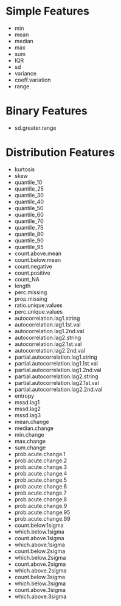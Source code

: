 # Simple Features
- min
- mean
- median
- max
- sum
- IQR
- sd
- variance
- coeff.variation
- range

# Binary Features
- sd.greater.range

# Distribution Features
- kurtosis
- skew
- quantile_10
- quantile_25
- quantile_30
- quantile_40
- quantile_50
- quantile_60
- quantile_70
- quantile_75
- quantile_80
- quantile_90
- quantile_95
- count.above.mean
- count.below.mean
- count.negative
- count.positive
- count_NA
- length
- perc.missing
- prop.missing
- ratio.unique.values
- perc.unique.values
- autocorrelation.lag1.string
- autocorrelation.lag1.1st.val
- autocorrelation.lag1.2nd.val
- autocorrelation.lag2.string
- autocorrelation.lag2.1st.val
- autocorrelation.lag2.2nd.val
- partial.autocorrelation.lag1.string
- partial.autocorrelation.lag1.1st.val
- partial.autocorrelation.lag1.2nd.val
- partial.autocorrelation.lag2.string
- partial.autocorrelation.lag2.1st.val
- partial.autocorrelation.lag2.2nd.val
- entropy
- mssd.lag1
- mssd.lag2
- mssd.lag3
- mean.change
- median.change
- min.change
- max.change
- sum.change
- prob.acute.change.1
- prob.acute.change.2
- prob.acute.change.3
- prob.acute.change.4
- prob.acute.change.5
- prob.acute.change.6
- prob.acute.change.7
- prob.acute.change.8
- prob.acute.change.9
- prob.acute.change.95
- prob.acute.change.99
- count.below.1sigma
- which.below.1sigma
- count.above.1sigma
- which.above.1sigma
- count.below.2sigma
- which.below.2sigma
- count.above.2sigma
- which.above.2sigma
- count.below.3sigma
- which.below.3sigma
- count.above.3sigma
- which.above.3sigma